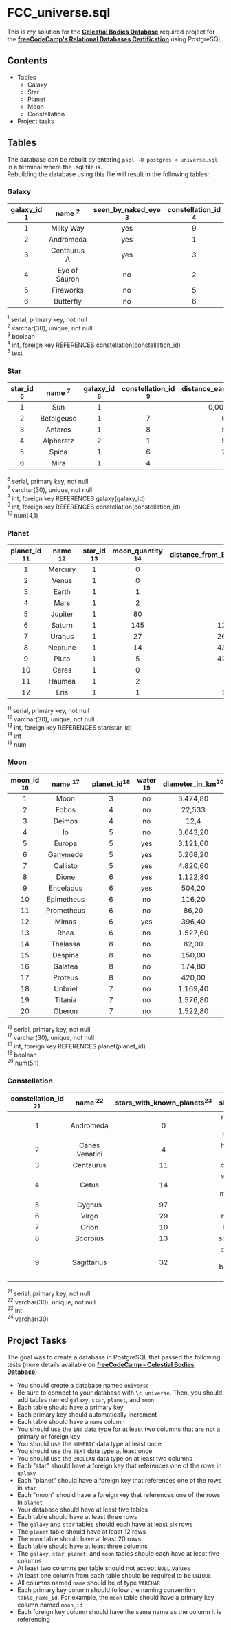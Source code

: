 # FCC_universe.sql

This is my solution for the [**Celestial Bodies Database**](https://www.freecodecamp.org/learn/relational-database/build-a-celestial-bodies-database-project/build-a-celestial-bodies-database) 
required project for the [**freeCodeCamp's Relational Databases Certification**](https://www.freecodecamp.org/learn/relational-database/) using PostgreSQL. <br />

## Contents
- Tables
    - Galaxy
    - Star
    - Planet
    - Moon
    - Constellation
- Project tasks

## Tables
The database can be rebuilt by entering `psql -U postgres < universe.sql` in a terminal where the .sql file is.\
Rebuilding the database using this file will result in the following tables: <br />

### Galaxy

|galaxy_id <sup>1</sup>|	name <sup>2</sup>|	seen_by_naked_eye <sup>3</sup>|	constellation_id <sup>4</sup>|	type <sup>5</sup>|
|:-:|:-------------:|:--:|:-:|:--------:|	
|1	|Milky Way	    |yes |9	 |spiral    |
|2	|Andromeda	    |yes |1	 |spiral    |
|3	|Centaurus A	  |yes |3	 |elliptical|
|4	|Eye of Sauron	|no	 |2	 |spiral    |
|5	|Fireworks	    |no	 |5	 |spiral    |
|6	|Butterfly	    |no	 |6	 |spiral    |

<sup>1</sup> serial, primary key, not null\
<sup>2</sup> varchar(30), unique, not null\
<sup>3</sup> boolean\
<sup>4</sup> int, foreign key REFERENCES constellation(constellation_id)\
<sup>5</sup> text

### Star
|star_id <sup>6</sup>	|name	<sup>7</sup>|galaxy_id	<sup>8</sup>|constellation_id	<sup>9</sup>|distance_earth_in_light_years <sup>10</sup>|
|:-:|:---------:|:-:|:-:|:---------:|		
|1	|Sun	      |1	|   |0,000016067|
|2	|Betelgeuse	|1	|7	|642,5      |
|3	|Antares	  |1	|8	|554,5      |
|4	|Alpheratz	|2	|1	|96,87      |
|5	|Spica	    |1	|6	|260,9      |
|6	|Mira	      |1	|4	|424        |

<sup>6</sup> serial, primary key, not null\
<sup>7</sup> varchar(30), unique, not null\
<sup>8</sup> int, foreign key REFERENCES galaxy(galaxy_id)\
<sup>9</sup> int, foreign key REFERENCES constellation(constellation_id)\
<sup>10</sup> num(4,1)

### Planet
|planet_id	<sup>11</sup>|name	<sup>12</sup>|star_id	<sup>13</sup>|moon_quantity	<sup>14</sup>|distance_from_Earth_in_million_km<sup>15</sup>|
|:-:|:-:|:-:|:-:|:-:|
|1	|Mercury	|1	|0	|77|
|2	|Venus	|1	|0	|61|
|3	|Earth	|1	|1||	
|4	|Mars	|1	|2	|54,6|
|5	|Jupiter	|1	|80	|588|
|6	|Saturn	|1	|145	|1200000|
|7	|Uranus	|1	|27	|2600000|
|8	|Neptune	|1	|14	|4300000|
|9	|Pluto	|1	|5	|4280000|
|10	|Ceres	|1	|0	|413|
|11	|Haumea	|1	|2	|7416|
|12	|Eris	|1	|1	|10125|

<sup>11</sup> serial, primary key, not null\
<sup>12</sup> varchar(30), unique, not null\
<sup>13</sup> int, foreign key REFERENCES star(star_id)\
<sup>14</sup> int\
<sup>15</sup> num

### Moon
|moon_id	<sup>16</sup>|name	<sup>17</sup>|planet_id<sup>18</sup>|	water	<sup>19</sup>|diameter_in_km<sup>20</sup>|		
|:-:|:-:|:-:|:-:|:-:|
|1	|Moon	|3	|no	|3.474,80|
|2	|Fobos	|4	|no	|22,533|
|3	|Deimos	|4	|no	|12,4|
|4	|Io	|5 |no		|3.643,20|
|5	|Europa	|5	|yes	|3.121,60|
|6	|Ganymede	|5	|yes	|5.268,20|
|7	|Callisto	|5	|yes	|4.820,60|
|8	|Dione	|6	|yes	|1.122,80|
|9	|Enceladus	|6	|yes	|504,20|
|10	|Epimetheus	|6	|no	|116,20|
|11	|Prometheus	|6	|no	|86,20|
|12	|Mimas	|6	|yes	|396,40|
|13	|Rhea	|6	|no	|1.527,60|
|14	|Thalassa	|8	|no	|82,00|
|15	|Despina	|8	|no	|150,00|
|16	|Galatea	|8	|no	|174,80|
|17	|Proteus	|8	|no	|420,00|
|18	|Unbriel	|7	|no	|1.169,40|
|19	|Titania	|7	|no	|1.576,80|
|20	|Oberon	|7	|no	|1.522,80|

<sup>16</sup> serial, primary key, not null\
<sup>17</sup> varchar(30), unique, not null\
<sup>18</sup> int, foreign key REFERENCES planet(planet_id)\
<sup>19</sup> boolean\
<sup>20</sup> num(5,1)

### Constellation
|constellation_id	<sup>21</sup>|name	<sup>22</sup>|stars_with_known_planets<sup>23</sup>|shape<sup>24</sup>|
|:-:|:-:|:-:|:-:|
|1	|Andromeda	|0|maiden with chains|
|2	|Canes Venatici	|4|hunting dog|
|3	|Centaurus	|11|centaur|
|4	|Cetus	|14|whale-like monster|
|5	|Cygnus	|97|swan|
|6	|Virgo	|29|maiden|
|7	|Orion	|10|hunter|
|8	|Scorpius	|13|scorpion|
|9	|Sagittarius	|32|centaur with bow and arrow|

<sup>21</sup> serial, primary key, not null\
<sup>22</sup> varchar(30), unique, not null\
<sup>23</sup> int\
<sup>24</sup> varchar(30)


## Project Tasks
The goal was to create a database in PostgreSQL that passed the following tests \(more details available on [**freeCodeCamp - Celestial Bodies Database**](https://www.freecodecamp.org/learn/relational-database/build-a-celestial-bodies-database-project/build-a-celestial-bodies-database)\):
- You should create a database named `universe`
- Be sure to connect to your database with `\c universe`. Then, you should add tables named `galaxy`, `star`, `planet`, and `moon`
- Each table should have a primary key
- Each primary key should automatically increment
- Each table should have a `name` column
- You should use the `INT` data type for at least two columns that are not a primary or foreign key
- You should use the `NUMERIC` data type at least once
- You should use the `TEXT` data type at least once
- You should use the `BOOLEAN` data type on at least two columns
- Each "star" should have a foreign key that references one of the rows in `galaxy`
- Each "planet" should have a foreign key that references one of the rows in `star`
- Each "moon" should have a foreign key that references one of the rows in `planet`
- Your database should have at least five tables
- Each table should have at least three rows
- The `galaxy` and `star` tables should each have at least six rows
- The `planet` table should have at least 12 rows
- The `moon` table should have at least 20 rows
- Each table should have at least three columns
- The `galaxy`, `star`, `planet`, and `moon` tables should each have at least five columns
- At least two columns per table should not accept `NULL` values
- At least one column from each table should be required to be `UNIQUE`
- All columns named `name` should be of type `VARCHAR`
- Each primary key column should follow the naming convention `table_name_id`. For example, the `moon` table should have a primary key column named `moon_id`
- Each foreign key column should have the same name as the column it is referencing
